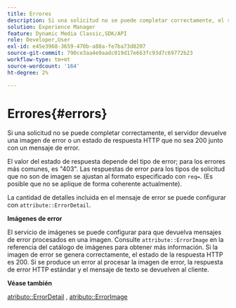 ```yaml
---
title: Errores
description: Si una solicitud no se puede completar correctamente, el servidor devuelve una imagen de error o un estado de respuesta HTTP que no sea 200 junto con un mensaje de error.
solution: Experience Manager
feature: Dynamic Media Classic,SDK/API
role: Developer,User
exl-id: e45e3968-3659-470b-a88a-fe7ba73d8207
source-git-commit: 790ce3aa4e9aadc019d17e663fc93d7c69772b23
workflow-type: tm+mt
source-wordcount: '164'
ht-degree: 2%

---
```


# Errores{#errors}

Si una solicitud no se puede completar correctamente, el servidor devuelve una imagen de error o un estado de respuesta HTTP que no sea 200 junto con un mensaje de error.

El valor del estado de respuesta depende del tipo de error; para los errores más comunes, es &quot;403&quot;. Las respuestas de error para los tipos de solicitud que no son de imagen se ajustan al formato especificado con `req=`. (Es posible que no se aplique de forma coherente actualmente).

La cantidad de detalles incluida en el mensaje de error se puede configurar con `attribute::ErrorDetail`.

**Imágenes de error**

El servicio de imágenes se puede configurar para que devuelva mensajes de error procesados en una imagen. Consulte `attribute::ErrorImage` en la referencia del catálogo de imágenes para obtener más información. Si la imagen de error se genera correctamente, el estado de la respuesta HTTP es 200. Si se produce un error al procesar la imagen de error, la respuesta de error HTTP estándar y el mensaje de texto se devuelven al cliente.

**Véase también**

[atributo::ErrorDetail](../../../../../ir-api/material-cat/image-rendering-api-ref/c-ir-material-catalog/c-ir-attributes-reference/r-ir-errordetail.md#reference-123b56eed6cf49cea6e0490672b7c53b) , [atributo::ErrorImage](../../../../../ir-api/material-cat/image-rendering-api-ref/c-ir-material-catalog/c-ir-attributes-reference/r-ir-errorimage.md#reference-b58bdaba96074c52802ca8dc54bfe2f0)
